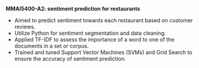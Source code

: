 **MMAI5400-A2: sentiment prediction for restaurants**
- Aimed to predict sentiment towards each restaurant based on customer reviews. 
- Utilize Python for sentiment segmentation and data cleaning.
- Applied TF-IDF to assess the importance of a word to one of the documents in a set or corpus. 
- Trained and tuned Support Vector Machines (SVMs) and Grid Search to ensure the accuracy of sentiment prediction.
